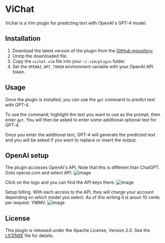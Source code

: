 # ViChat

Vichat is a Vim plugin for predicting text with OpenAI's GPT-4 model.

## Installation

1. Download the latest version of the plugin from the [GitHub repository](https://github.com/zetier/vichat).
2. Unzip the downloaded file.
3. Copy the `vichat.vim` file into your `~/.vim/plugin` folder.
4. Set the `OPENAI_API_TOKEN` environment variable with your OpenAI API token.

## Usage

Once the plugin is installed, you can use the `gpt` command to predict text with GPT-4.

To use the command, highlight the text you want to use as the prompt, then enter `gpt`. You will then be asked to enter some additional optional text for GPT-4.

Once you enter the additional text, GPT-4 will generate the predicted text and you will be asked if you want to replace or insert the output.

## OpenAI setup

The plugin accesses OpenAI's API. Note that this is different than ChatGPT. Goto openai.com and select API:
![image](https://github.com/zetierminat0r/ViChat/assets/157128602/447686b9-3e32-494b-9a40-765c202a1181)

Click on the logo and you can find the API keys there:
![image](https://github.com/zetierminat0r/ViChat/assets/157128602/dce4e242-2d37-4ae7-bed8-463ca2301508)

Setup billing. With each access to the API, they will charge your account depending on which model you select. As of this writing it is aroun 10 cents per request. YMMV. 
![image](https://github.com/zetierminat0r/ViChat/assets/157128602/8b4c7dd4-543f-4418-8561-7e89d920e1f1)

## License

This plugin is released under the Apache License, Version 2.0. See the [LICENSE](LICENSE) file for details.

